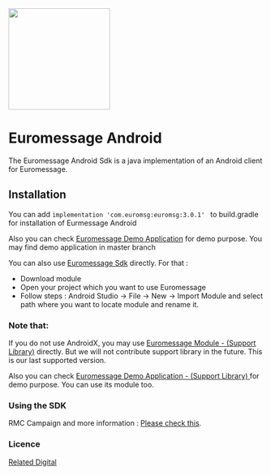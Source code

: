 
<img src="https://blog.euromsg.com/wp-content/uploads/2011/09/euromesage_logo.jpg" align="center" height="200" >


# Euromessage Android

The Euromessage Android Sdk is a java implementation of an Android client for Euromessage.

## Installation

You can add ```implementation 'com.euromsg:euromsg:3.0.1' ``` to build.gradle for installation of Eurmessage Android

Also you can check  [Euromessage Demo Application](https://github.com/relateddigital/euromessage-android/releases/tag/3.0.1) for demo purpose. You may find demo application in master branch

You can also use [Euromessage Sdk](https://github.com/relateddigital/euromessage-android/tree/master/euromsg) directly.
 For that :
 - Download module
- Open your project which you want to use Euromessage
- Follow steps : Android Studio -> File -> New -> Import Module and select path where you want to locate module and rename it.

### Note that: 

If you do not use AndroidX, you may use  [Euromessage Module - (Support Library)](https://github.com/relateddigital/euromessage-android/tree/euromessage-support/euromsg) directly. But we will not contribute support library in the future. This is our last supported version. 

Also you can check  [Euromessage Demo Application - (Support Library) ](https://github.com/relateddigital/euromessage-android/tree/euromessage-support) for demo purpose. You can use its module too. 


### Using the SDK

RMC Campaign and more information :  [Please check this](https://docs.relateddigital.com/display/KB/Android+SDK). 

### Licence


 [Related Digital ](https://www.relateddigital.com/)
